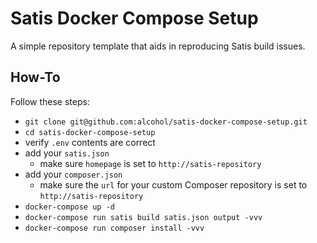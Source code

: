 # Satis Docker Compose Setup

A simple repository template that aids in reproducing Satis build issues.

## How-To

Follow these steps:

- `git clone git@github.com:alcohol/satis-docker-compose-setup.git`
- `cd satis-docker-compose-setup`
- verify `.env` contents are correct
- add your `satis.json`
  - make sure `homepage` is set to `http://satis-repository`
- add your `composer.json`
  - make sure the `url` for your custom Composer repository is set to `http://satis-repository`
- `docker-compose up -d`
- `docker-compose run satis build satis.json output -vvv`
- `docker-compose run composer install -vvv`

